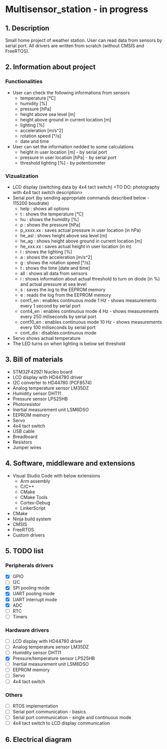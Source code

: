 # Multisensor_station - in progress

## 1. Description
Small home project of weather station. User can read data from sensors by serial port. All drivers are written from scratch (without CMSIS and FreeRTOS).

## 2. Information about project
### Functionalities
- User can check the following informations from sensors
  - temperature [°C]
  - humidity [%]
  - pressure [hPa]
  - height above sea level [m]
  - height above ground in current location [m]
  - lighting [%]
  - acceleration [m/s^2]
  - rotation speed [°/s]
  - date and time
- User can set the information nedded to some calculations
  - height in user location [m] - by serial port
  - pressure in user location [hPa] - by serial port
  - threshold lighting [%] - by potentiometer 
### Vizualization
- LCD display (switching data by 4x4 tact switch)
<TO DO: photography with 4x4 tact switch description>
- Serial port (by sending appropriate commands described below - 115200 boudrate)
  - help : shows all options
  - t : shows the temperature [°C]
  - hu : shows the humidity [%]
  - p : shows the pressure [hPa]
  - p_xxxx.xx : saves actual pressure in user location (in hPa) <TO DO: link to website>
  - he_asl : shows height above sea level [m]
  - he_ag : shows height above ground in current location [m]
  - he_xxx.xx : saves actual height in user location (in m) <TO DO: link to website>
  - l : shows the lighting [%]
  - a : shows the acceleration [m/s^2]
  - g : shows the rotation speed [°/s]
  - t : shows the time [date and time]
  - all : shows all data from sensors
  - i : shows information about actual threshold to turn on diode (in %) and actual pressure at sea level
  - s : saves the log to the EEPROM memory
  - e : reads the log from the EEPROM memory
  - cont1_en : enables continuous mode 1 Hz - shows measurements every 1 second by serial port
  - cont4_en : enables continuous mode 4 Hz - shows measurements every 250 miliseconds by serial port
  - cont10_en : enables continuous mode 10 Hz - shows measurements every 100 miliseconds by serial port
  - cont_dis : disables continuous mode
- Servo shows actual temperature
- The LED turns on when lighting is below set threshold
  
## 3. Bill of materials
- STM32F429ZI Nucleo board
- LCD display with HD44780 driver
- I2C converter to HD44780 (PCF8574)
- Analog temperature sensor LM35DZ
- Humidity sensor DHT11
- Pressure sensor LPS25HB 
- Photoresistor
- Inertial measurement unit LSM6DSO
- EEPROM memory
- Servo
- 4x4 tact switch
- USB cable
- Breadboard
- Resistors
- Jumper wires
  
## 4. Software, middleware and extensions
- Visual Studio Code with below extensions
  - Arm assembly
  - C/C++
  - CMake
  - CMake Tools
  - Cortex-Debug
  - LinkerScript
- CMake
- Ninja build system
- CMSIS
- FreeRTOS
- Custom drivers
  
## 5. TODO list
### Peripherals drivers
- [x] GPIO
- [ ] I2C
- [x] SPI pooling mode
- [x] UART pooling mode
- [x] UART interrupt mode
- [x] ADC
- [ ] RTC
- [ ] Timers
### Hardware drivers
- [ ] LCD display with HD44780 driver
- [ ] Analog temperature sensor LM35DZ
- [ ] Humidity sensor DHT11
- [x] Pressure/temperature sensor LPS25HB 
- [ ] Inertial measurement unit LSM6DSO
- [ ] EEPROM memory
- [ ] Servo
- [ ] 4x4 tact switch
### Others
- [ ] RTOS implementation
- [ ] Serial port communication - basics
- [ ] Serial port communication - single and continuous mode
- [ ] 4x4 tact switch to LCD display communication

## 6. Electrical diagram
<TO DO>
